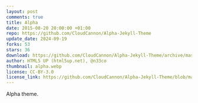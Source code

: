 ```yaml
---
layout: post
comments: true
title: Alpha
date: 2015-08-20 20:00:00 +01:00
repo: https://github.com/CloudCannon/Alpha-Jekyll-Theme
update_date: 2024-09-19
forks: 53
stars: 36
download: https://github.com/CloudCannon/Alpha-Jekyll-Theme/archive/master.zip
author: HTML5 UP (html5up.net), @n33co
thumbnail: alpha.webp
license: CC-BY-3.0
license_link: https://github.com/CloudCannon/Alpha-Jekyll-Theme/blob/master/LICENSE.txt
---
```


Alpha theme.

